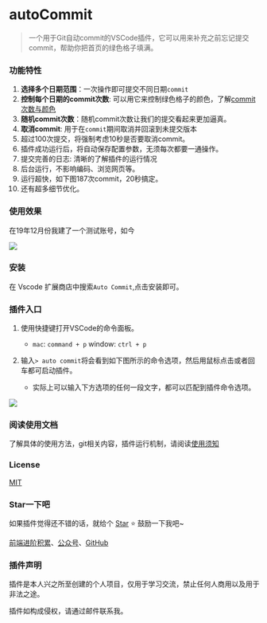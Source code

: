 # autoCommit
> 一个用于Git自动commit的VSCode插件，它可以用来补充之前忘记提交commit，帮助你把首页的绿色格子填满。

### 功能特性

1. **选择多个日期范围**：一次操作即可提交不同日期`commit`
2. **控制每个日期的commit次数**: 可以用它来控制绿色格子的颜色，了解[commit次数与颜色](https://github.com/OBKoro1/autoCommit/wiki/%E4%BD%BF%E7%94%A8%E9%A1%BB%E7%9F%A5#commit%E6%AC%A1%E6%95%B0%E4%B8%8E%E9%A2%9C%E8%89%B2)
3. **随机commit次数**：随机commit次数让我们的提交看起来更加逼真。
4. **取消commit**: 用于在`commit`期间取消并回滚到未提交版本
5. 超过100次提交，将强制考虑10秒是否要取消commit。
6. 插件成功运行后，将自动保存配置参数，无须每次都要一通操作。
7. 提交完善的日志: 清晰的了解插件的运行情况
8. 后台运行，不影响编码、浏览网页等。
9. 运行超快，如下图187次commit，20秒搞定。
10. 还有超多细节优化。

### 使用效果

在19年12月份我建了一个测试账号，如今

![](https://github.com/OBKoro1/autoCommit/blob/master/images/autoCommit.gif?raw=true)

### 安装

在 Vscode 扩展商店中搜索`Auto Commit`,点击安装即可。

### 插件入口

1. 使用快捷键打开VSCode的命令面板。
    * `mac`: `command + p` window: `ctrl + p`
2. 输入`> auto commit`将会看到如下图所示的命令选项，然后用鼠标点击或者回车都可启动插件。

    * 实际上可以输入下方选项的任何一段文字，都可以匹配到插件命令选项。

![](https://github.com/OBKoro1/autoCommit/blob/master/images/command.png?raw=true)

### 阅读使用文档

了解具体的使用方法，git相关内容，插件运行机制，请阅读[使用须知](https://github.com/OBKoro1/autoCommit/wiki/%E4%BD%BF%E7%94%A8%E9%A1%BB%E7%9F%A5)

### License

[MIT](http://opensource.org/licenses/MIT)

### Star一下吧

如果插件觉得还不错的话，就给个 [Star](https://github.com/OBKoro1/autoCommit) ⭐️ 鼓励一下我吧~

[前端进阶积累](http://obkoro1.com/web_accumulate/)、[公众号](https://user-gold-cdn.xitu.io/2018/5/1/1631b6f52f7e7015?w=344&h=344&f=jpeg&s=8317)、[GitHub](https://github.com/OBKoro1)

### 插件声明

插件是本人兴之所至创建的个人项目，仅用于学习交流，禁止任何人商用以及用于非法之途。

插件如构成侵权，请通过邮件联系我。